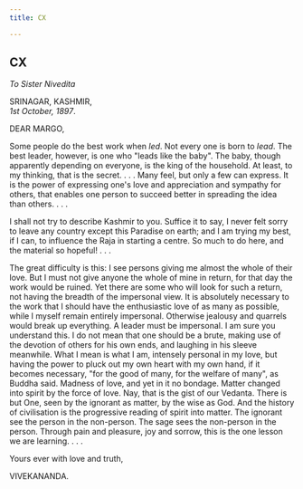 ```yaml
---
title: CX

---
```





  

  


## CX

*To Sister Nivedita*

SRINAGAR, KASHMIR,  
*1st October, 1897*.

DEAR MARGO,

Some people do the best work when *led*. Not every one is born to
*lead*. The best leader, however, is one who "leads like the baby". The
baby, though apparently depending on everyone, is the king of the
household. At least, to my thinking, that is the secret. . . . Many
feel, but only a few can express. It is the power of expressing one's
love and appreciation and sympathy for others, that enables one person
to succeed better in spreading the idea than others. . . .

I shall not try to describe Kashmir to you. Suffice it to say, I never
felt sorry to leave any country except this Paradise on earth; and I am
trying my best, if I can, to influence the Raja in starting a centre. So
much to do here, and the material so hopeful! . . .

The great difficulty is this: I see persons giving me almost the whole
of their love. But I must not give anyone the whole of mine in return,
for that day the work would be ruined. Yet there are some who will look
for such a return, not having the breadth of the impersonal view. It is
absolutely necessary to the work that I should have the enthusiastic
love of as many as possible, while I myself remain entirely impersonal.
Otherwise jealousy and quarrels would break up everything. A leader must
be impersonal. I am sure you understand this. I do not mean that one
should be a brute, making use of the devotion of others for his own
ends, and laughing in his sleeve meanwhile. What I mean is what I am,
intensely personal in my love, but having the power to pluck out my own
heart with my own hand, if it becomes necessary, "for the good of many,
for the welfare of many", as Buddha said. Madness of love, and yet in it
no bondage. Matter changed into spirit by the force of love. Nay, that
is the gist of our Vedanta. There is but One, seen by the ignorant as
matter, by the wise as God. And the history of civilisation is the
progressive reading of spirit into matter. The ignorant see the person
in the non-person. The sage sees the non-person in the person. Through
pain and pleasure, joy and sorrow, this is the one lesson we are
learning. . . . 

Yours ever with love and truth,

VIVEKANANDA.


